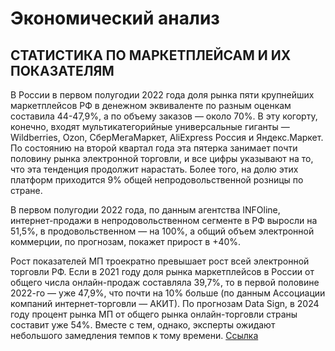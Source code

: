 # Экономический анализ

## СТАТИСТИКА ПО МАРКЕТПЛЕЙСАМ И ИХ ПОКАЗАТЕЛЯМ

В России в первом полугодии 2022 года доля рынка пяти крупнейших маркетплейсов РФ в денежном эквиваленте 
по разным оценкам составила 44-47,9%, а по объему заказов — около 70%. В эту когорту, конечно, 
входят мультикатегорийные универсальные гиганты — Wildberries, Ozon, СберМегаМаркет, AliExpress Россия и Яндекс.Маркет. 
По состоянию на второй квартал года эта пятерка занимает почти половину рынка электронной торговли, 
и все цифры указывают на то, что эта тенденция продолжит нарастать. Более того, на долю этих платформ 
приходится 9% общей непродовольственной розницы по стране.

В первом полугодии 2022 года, по данным агентства INFOline, интернет-продажи в непродовольственном 
сегменте в РФ выросли на 51,5%, в продовольственном — на 100%, а общий объем электронной коммерции,
по прогнозам, покажет прирост в +40%.

Рост показателей МП троекратно превышает рост всей электронной торговли РФ. 
Если в 2021 году доля рынка маркетплейсов в России от общего числа онлайн-продаж составляла 39,7%, 
то в первой половине 2022-го — уже 47,9%, что почти на 10% больше (по данным Ассоциации компаний 
интернет-торговли — АКИТ). По прогнозам Data Sign, в 2024 году процент рынка МП от общего рынка 
онлайн-торговли страны составит уже 54%. Вместе с тем, однако, эксперты ожидают 
небольшого замедления темпов к тому времени.
[Ссылка](https://lemon.online/blog/kopiya-ryinok-marketplejsov-v-rossii-2022-goda-czifryi-faktyi-prognozyi/)

